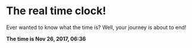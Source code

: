 # The real time clock!

Ever wanted to know what the time is? Well, your journey is about to end!

**The time is Nov 26, 2017, 06:36**